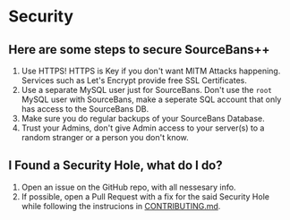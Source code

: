 # Security

## Here are some steps to secure SourceBans++

1. Use HTTPS! HTTPS is Key if you don't want MITM Attacks happening. Services such as Let's Encrypt provide free SSL Certificates.
2. Use a separate MySQL user just for SourceBans. Don't use the `root` MySQL user with SourceBans, make a seperate SQL account that only has access to the SourceBans DB.
3. Make sure you do regular backups of your SourceBans Database.
4. Trust your Admins, don't give Admin access to your server(s) to a random stranger or a person you don't know.

## I Found a Security Hole, what do I do?

1. Open an issue on the GitHub repo, with all nessesary info.
2. If possible, open a Pull Request with a fix for the said Security Hole while following the instrucions in [CONTRIBUTING.md](https://github.com/sbpp/sourcebans-pp/blob/v1.x/CONTRIBUTING.md).
